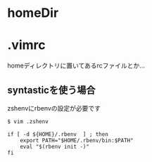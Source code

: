 homeDir
=======
# .vimrc
homeディレクトリに置いてあるrcファイルとか...
## syntasticを使う場合
zshenvにrbenvの設定が必要です

```zsh
$ vim .zshenv
```

```vim
if [ -d ${HOME}/.rbenv  ] ; then
    export PATH="$HOME/.rbenv/bin:$PATH"
    eval "$(rbenv init -)"
fi
```

